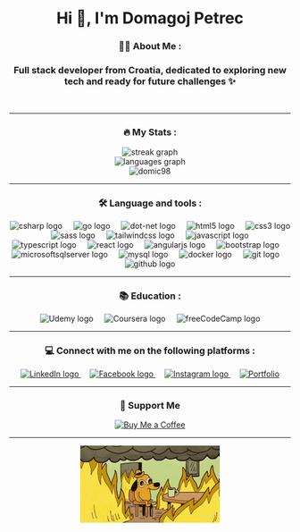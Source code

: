<h1 align="center">Hi 👋, I'm Domagoj Petrec</h1>


<h3 align="center">👩‍💻 About Me :</h3>


<h3 align="center">Full stack developer from Croatia, dedicated to exploring new tech and ready for future challenges ✨</h3>

<br clear="both">

<hr />
<h3 align="center">🔥 My Stats :</h3>


<div align="center">
  <img src="https://streak-stats.demolab.com?user=domic98&locale=en&mode=daily&theme=dark&hide_border=false&border_radius=5&order=3" height="220" alt="streak graph" />
</div>

<div align="center">
  <img src="https://github-readme-stats.vercel.app/api/top-langs?username=domic98&locale=en&hide_title=false&layout=compact&card_width=320&langs_count=5&theme=dracula&hide_border=false&order=2" height="150" alt="languages graph" />
</div>

<div align="center">
   <img src="https://komarev.com/ghpvc/?username=domic98&label=Profile%20views&color=e34c26&style=for-the-badge" alt="domic98" />
</div>

<hr />
<h3 align="center">🛠 Language and tools :</h3>


<div align="center">
  <img src="https://cdn.jsdelivr.net/gh/devicons/devicon/icons/csharp/csharp-original.svg" height="40" alt="csharp logo" />
  <img width="12" />
  <img src="https://cdn.jsdelivr.net/gh/devicons/devicon/icons/go/go-original.svg" height="40" alt="go logo" />
  <img width="12" />
  <img src="https://cdn.jsdelivr.net/gh/devicons/devicon/icons/dot-net/dot-net-plain-wordmark.svg" height="40" alt="dot-net logo" />
  <img width="12" />
  <img src="https://cdn.jsdelivr.net/gh/devicons/devicon/icons/html5/html5-original.svg" height="40" alt="html5 logo" />
  <img width="12" />
  <img src="https://cdn.jsdelivr.net/gh/devicons/devicon/icons/css3/css3-original.svg" height="40" alt="css3 logo" />
  <img width="12" />
  <img src="https://cdn.jsdelivr.net/gh/devicons/devicon/icons/sass/sass-original.svg" height="40" alt="sass logo" />
  <img width="12" />
  <img src="https://cdn.simpleicons.org/tailwindcss/06B6D4" height="40" alt="tailwindcss logo" />
  <img width="12" />
  <img src="https://cdn.simpleicons.org/javascript/F7DF1E" height="40" alt="javascript logo" />
  <img width="12" />
  <img src="https://cdn.jsdelivr.net/gh/devicons/devicon/icons/typescript/typescript-original.svg" height="40" alt="typescript logo" />
  <img width="12" />
  <img src="https://cdn.jsdelivr.net/gh/devicons/devicon/icons/react/react-original.svg" height="40" alt="react logo" />
  <img width="12" />
  <img src="https://cdn.jsdelivr.net/gh/devicons/devicon/icons/angularjs/angularjs-original.svg" height="40" alt="angularjs logo" />
  <img width="12" />
  <img src="https://cdn.jsdelivr.net/gh/devicons/devicon/icons/bootstrap/bootstrap-original.svg" height="40" alt="bootstrap logo" />
  <img width="12" />
  <img src="https://cdn.jsdelivr.net/gh/devicons/devicon/icons/microsoftsqlserver/microsoftsqlserver-plain-wordmark.svg" height="40" alt="microsoftsqlserver logo" />
  <img width="12" />
  <img src="https://cdn.jsdelivr.net/gh/devicons/devicon/icons/mysql/mysql-original.svg" height="40" alt="mysql logo" />
  <img width="12" />
  <img src="https://cdn.jsdelivr.net/gh/devicons/devicon/icons/docker/docker-original.svg" height="40" alt="docker logo" />
  <img width="12" />
  <img src="https://cdn.jsdelivr.net/gh/devicons/devicon/icons/git/git-original.svg" height="40" alt="git logo" />
  <img width="12" />
  <img src="https://skillicons.dev/icons?i=github" height="40" alt="github logo" />
</div>

<hr />
<h3 align="center">📚 Education :</h3>


<div align="center">
  <img src="https://cdn.jsdelivr.net/gh/devicons/devicon/icons/udemy/udemy-original.svg" height="40" alt="Udemy logo" />
  <img width="12" />
  <img src="https://cdn.jsdelivr.net/gh/devicons/devicon/icons/coursera/coursera-original.svg" height="40" alt="Coursera logo" />
  <img width="12" />
  <img src="https://cdn.jsdelivr.net/gh/devicons/devicon/icons/freecodecamp/freecodecamp-original.svg" height="40" alt="freeCodeCamp logo" />
</div>

<hr />
<h3 align="center">💻 Connect with me on the following platforms :</h3>


<div align="center">
  <a href="https://www.linkedin.com/in/domagoj-petrec-08369b262/" target="_blank">
    <img src="https://cdn.jsdelivr.net/gh/devicons/devicon/icons/linkedin/linkedin-original.svg" height="40" alt="LinkedIn logo" />
  </a>
  <img width="12" />
  <a href="https://www.facebook.com/domagoj.petrec.7/" target="_blank">
    <img src="https://cdn.jsdelivr.net/gh/devicons/devicon/icons/facebook/facebook-original.svg" height="40" alt="Facebook logo" />
  </a>
  <img width="12" />
  <a href="https://www.instagram.com/d.5rec/" target="_blank">
    <img src="https://cdn.jsdelivr.net/gh/devicons/devicon/icons/instagram/instagram-original.svg" height="40" alt="Instagram logo" />
  </a>
  <img width="12" />
  <a href="https://dpetrec-cv.com/" target="_blank">
    <img src="https://cdn.simpleicons.org/aboutdotme/000000" height="40" alt="Portfolio" />
  </a>
</div>



<hr />
<h3 align="center">💖 Support Me</h3>

<div align="center">
  <a href="https://www.paypal.me/ddomic98" target="_blank">
    <img src="https://img.shields.io/badge/Buy%20Me%20a%20Coffee-PayPal-0079C1?style=for-the-badge&logo=paypal&logoColor=white" alt="Buy Me a Coffee"/>
  </a>
</div>


<hr />

<div align="center">
  <img src="https://github.com/domic98/domic98/blob/main/this-is-fine-fire.gif" alt="GIF" width="250"/>
</div>

